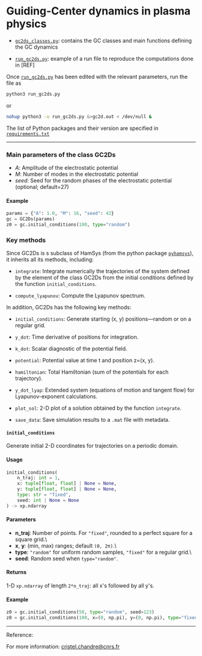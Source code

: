 # Guiding-Center dynamics in plasma physics

- [`gc2ds_classes.py`](https://github.com/cchandre/GC2D/blob/main/gc2ds_classes.py): contains the GC classes and main functions defining the GC dynamics

- [`run_gc2ds.py`](https://github.com/cchandre/GC2D/blob/main/run_gc2ds.py): example of a run file to reproduce the computations done in [REF]

Once [`run_gc2ds.py`](https://github.com/cchandre/GC2D/blob/main/run_gc2ds.py) has been edited with the relevant parameters, run the file as 
```sh
python3 run_gc2ds.py
```
or 
```sh
nohup python3 -u run_gc2ds.py &>gc2d.out < /dev/null &
```
The list of Python packages and their version are specified in [`requirements.txt`](https://github.com/cchandre/GC2D/blob/main/requirements.txt)
___
###  Main parameters of the class GC2Ds

- *A*: Amplitude of the electrostatic potential
- *M*: Number of modes in the electrostatic potential
- *seed*: Seed for the random phases of the electrostatic potential (optional; default=27)

#### Example 
```python
params = {"A": 1.0, "M": 16, "seed": 42}
gc = GC2Ds(params)
z0 = gc.initial_conditions(100, type="random")
```

### Key methods

Since GC2Ds is s subclass of HamSys (from the python package [`pyhamsys`](https://pypi.org/project/pyhamsys/)), it inherits all its methods, including:

- `integrate`: Integrate numerically the trajectories of the system defined by the element of the class GC2Ds from the initial conditions defined by the function `initial_conditions`. 

- `compute_lyapunov`: Compute the Lyapunov spectrum. 

In addition, GC2Ds has the following key methods:

- `initial_conditions`: Generate starting (x, y) positions—random or on a regular grid.

- `y_dot`: Time derivative of positions for integration.

- `k_dot`: Scalar diagnostic of the potential field.

- `potential`: Potential value at time t and position z=(x, y).

- `hamiltonian`: Total Hamiltonian (sum of the potentials for each trajectory).

- `y_dot_lyap`: Extended system (equations of motion and tangent flow) for Lyapunov-exponent calculations.

- `plot_sol`: 2-D plot of a solution obtained by the function `integrate`.

- `save_data`: Save simulation results to a `.mat` file with metadata.

#### `initial_conditions`

Generate initial 2-D coordinates for trajectories on a periodic domain.

#### Usage

``` python
initial_conditions(
    n_traj: int = 1,
    x: tuple[float, float] | None = None,
    y: tuple[float, float] | None = None,
    type: str = "fixed",
    seed: int | None = None
) -> xp.ndarray
```

#### Parameters

-   **n_traj**: Number of points. For `"fixed"`, rounded to a perfect
    square for a square grid.\
-   **x**, **y**: (min, max) ranges; default `(0, 2π)`.\
-   **type**: `"random"` for uniform random samples, `"fixed"` for a
    regular grid.\
-   **seed**: Random seed when `type="random"`.

#### Returns

1-D `xp.ndarray` of length `2*n_traj`: all x's followed by all y's.

#### Example

``` python
z0 = gc.initial_conditions(50, type="random", seed=123)
z0 = gc.initial_conditions(100, x=(0, np.pi), y=(0, np.pi), type="fixed")
```


---
Reference: 

For more information: <cristel.chandre@cnrs.fr>
